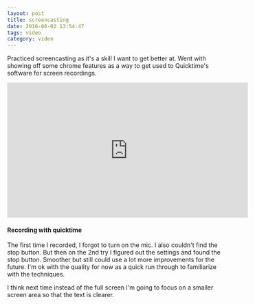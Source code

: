```yaml
---
layout: post
title: screencasting
date: 2016-06-02 13:54:47
tags: video
category: video
---
```


Practiced screencasting as it's a skill I want to get better at. Went with showing off some chrome features as a way to get used to Quicktime's software for screen recordings. 

<iframe width="560" height="315" src="https://www.youtube.com/embed/jgd88JPeD8o" frameborder="0" allowfullscreen></iframe>

#### Recording with quicktime

The first time I recorded, I forgot to turn on the mic. I also couldn't find the stop button. But then on the 2nd try I figured out the settings and found the stop button. Smoother but still could use a lot more improvements for the future. I'm ok with the quality for now as a quick run through to familiarize with the techniques.

I think next time instead of the full screen I'm going to focus on a smaller screen area so that the text is clearer.

